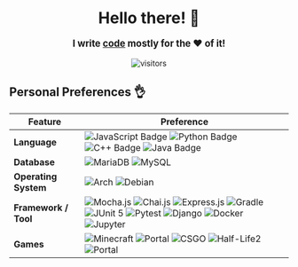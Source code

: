 <div align="center">
    <h1 style="font-weight: bolder;">Hello there! 👋</h1>
    <p style="font-weight: bolder; font-size: larger;">I write <a href="OVERVIEW.md">code</a> mostly for the ❤️ of it!</p>
    <img src="https://visitor-badge.laobi.icu/badge?page_id=gingerchicken.gingerchicken" alt="visitors"/>
</div>

## Personal Preferences 👌
 Feature | Preference
--- | --- 
**Language**  | ![JavaScript Badge](https://img.shields.io/badge/-JavaScript-3776AB?style=flat&logo=JavaScript&logoColor=white) ![Python Badge](https://img.shields.io/badge/-Python-3776AB?style=flat&logo=Python&logoColor=white) ![C++ Badge](https://img.shields.io/badge/-C%2B%2B-3776AB?style=flat&logo=C%2B%2B&logoColor=white) ![Java Badge](https://img.shields.io/badge/-Java-3776AB?style=flat&logo=OpenJDK&logoColor=white)
**Database**  | <img alt="MariaDB" src="https://img.shields.io/badge/MariaDB-%2300f.svg?logo=mariadb&amp;logoColor=white" style="max-width: 100%;"> <img alt="MySQL" src="https://img.shields.io/badge/MySQL-%2300f.svg?logo=MySQL&amp;logoColor=white" style="max-width: 100%;">
**Operating System**  | <img alt="Arch" src="https://img.shields.io/badge/Arch%20Linux-black?logo=arch-linux"> <img alt="Debian" src="https://img.shields.io/badge/Debian-black?logo=Debian">
**Framework / Tool** | ![Mocha.js](https://img.shields.io/badge/-Mocha.js-36aa5d?style=flat&logo=Mocha&logoColor=white) ![Chai.js](https://img.shields.io/badge/-Chai.js-36aa5d?style=flat&logo=Chai&logoColor=white) ![Express.js](https://img.shields.io/badge/-Express.js-36aa5d?style=flat&logo=Express&logoColor=white) ![Gradle](https://img.shields.io/badge/-Gradle-36aa5d?style=flat&logo=Gradle&logoColor=white) ![JUnit 5](https://img.shields.io/badge/-JUnit%205-36aa5d?style=flat&logo=JUnit5&logoColor=white) ![Pytest](https://img.shields.io/badge/-Pytest-36aa5d?style=flat&logo=Pytest&logoColor=white) ![Django](https://img.shields.io/badge/-Django-36aa5d?style=flat&logo=Django&logoColor=white) ![Docker](https://img.shields.io/badge/-Docker-36aa5d?style=flat&logo=Docker&logoColor=white) ![Jupyter](https://img.shields.io/badge/-Jupyter-36aa5d?style=flat&logo=Jupyter&logoColor=white) |
**Games** | ![Minecraft](https://img.shields.io/badge/-Minecraft-9b00a0?style=flat&logo=Mojang%20Studios&logoColor=white) ![Portal](https://img.shields.io/badge/-Team%20Fortress%202-9b00a0?style=flat&logo=Valve&logoColor=white) ![CSGO](https://img.shields.io/badge/-Counter--Strike:%20Global%20Offensive-9b00a0?style=flat&logo=Counter-Strike&logoColor=white) ![Half-Life2](https://img.shields.io/badge/-Half--Life:%202-9b00a0?style=flat&logo=AWS%20Lambda&logoColor=white) ![Portal](https://img.shields.io/badge/-Portal-9b00a0?style=flat&logo=Valve&logoColor=white)
<!-- Shoutout to https://github.com/BEPb/BEPb for the inspiration ❤️ -->
